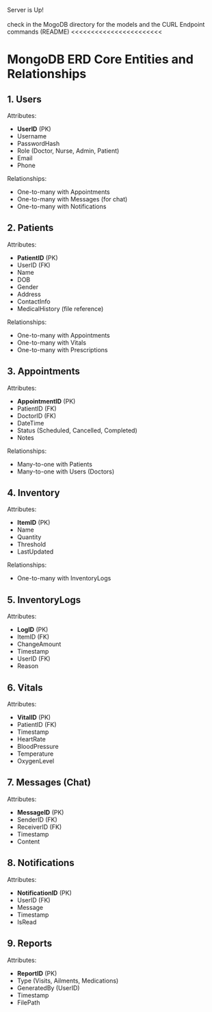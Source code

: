 Server is Up! <br>
<br>
check in the MogoDB directory for the models and the CURL Endpoint commands (README) <<<<<<<<<<<<<<<<<<<<<<<
<br>


# MongoDB ERD Core Entities and Relationships

## 1. Users
Attributes: 
- **UserID** (PK)
- Username
- PasswordHash
- Role (Doctor, Nurse, Admin, Patient)
- Email
- Phone

Relationships:
- One-to-many with Appointments
- One-to-many with Messages (for chat)
- One-to-many with Notifications

## 2. Patients
Attributes: 
- **PatientID** (PK)
- UserID (FK)
- Name
- DOB
- Gender
- Address
- ContactInfo
- MedicalHistory (file reference)

Relationships:
- One-to-many with Appointments
- One-to-many with Vitals
- One-to-many with Prescriptions

## 3. Appointments
Attributes: 
- **AppointmentID** (PK)
- PatientID (FK)
- DoctorID (FK)
- DateTime
- Status (Scheduled, Cancelled, Completed)
- Notes

Relationships:
- Many-to-one with Patients
- Many-to-one with Users (Doctors)

## 4. Inventory
Attributes: 
- **ItemID** (PK)
- Name
- Quantity
- Threshold
- LastUpdated

Relationships:
- One-to-many with InventoryLogs

## 5. InventoryLogs
Attributes: 
- **LogID** (PK)
- ItemID (FK)
- ChangeAmount
- Timestamp
- UserID (FK)
- Reason

## 6. Vitals
Attributes: 
- **VitalID** (PK)
- PatientID (FK)
- Timestamp
- HeartRate
- BloodPressure
- Temperature
- OxygenLevel

## 7. Messages (Chat)
Attributes: 
- **MessageID** (PK)
- SenderID (FK)
- ReceiverID (FK)
- Timestamp
- Content

## 8. Notifications
Attributes: 
- **NotificationID** (PK)
- UserID (FK)
- Message
- Timestamp
- IsRead

## 9. Reports
Attributes: 
- **ReportID** (PK)
- Type (Visits, Ailments, Medications)
- GeneratedBy (UserID)
- Timestamp
- FilePath
